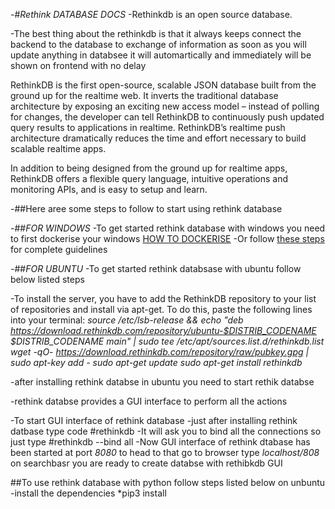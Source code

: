 -#*Rethink DATABASE DOCS*
-Rethinkdb is an open source database.

-The best thing about the rethinkdb is that it always keeps  connect the backend to the database to exchange of information as soon as you will update anything in databsee it will automartically and immediately will be shown on frontend with no delay 

RethinkDB is the first open-source, scalable JSON database built from the ground up for the realtime web. It inverts the traditional database architecture by exposing an exciting new access model – instead of polling for changes, the developer can tell RethinkDB to continuously push updated query results to applications in realtime. RethinkDB’s realtime push architecture dramatically reduces the time and effort necessary to build scalable realtime apps.

In addition to being designed from the ground up for realtime apps, RethinkDB offers a flexible query language, intuitive operations and monitoring APIs, and is easy to setup and learn.

-##Here aree some steps to follow to start using rethink database 

-##*FOR WINDOWS*
-To get started rethink database with windows you need to first dockerise your windows <a href = "https://blog.sixeyed.com/how-to-dockerize-windows-applications/">HOW TO DOCKERISE</a>
-Or follow <a href = "https://rethinkdb.com/docs/install/windows/#:~:text=Running%20RethinkDB&text=You'll%20need%20to%20start%20the%20Windows%20command%20shell.&text=Use%20the%20cd%20command%20to,you%20unpacked%20rethinkdb.exe%20in.&text=Then%2C%20you%20can%20start%20RethinkDB%20with%20its%20default%20options.&text=You%20can%20also%20use%20any,as%20specify%20a%20configuration%20file).">these steps</a> for complete guidelines

-##*FOR UBUNTU*
-To get started rethink databsase with ubuntu follow below listed steps 

-To install the server, you have to add the RethinkDB repository to your list of repositories and install via apt-get. To do this, paste the following lines into your terminal:
*source /etc/lsb-release && echo "deb https://download.rethinkdb.com/repository/ubuntu-$DISTRIB_CODENAME $DISTRIB_CODENAME main" | sudo tee /etc/apt/sources.list.d/rethinkdb.list
wget -qO- https://download.rethinkdb.com/repository/raw/pubkey.gpg | sudo apt-key add -
sudo apt-get update
sudo apt-get install rethinkdb*


-after installing rethink databse in ubuntu you need to start rethik databse 

-rethink databse provides a GUI interface to perform all the actions

-To start GUI interface of rethink database 
-just after installing rethink datbase  type code #rethinkdb
-It will ask you to bind all the connections so just type  #rethinkdb --bind all
-Now GUI interface of rethink dtabase has been started at port *8080* to head to that go to browser type *localhost/808* on searchbasr  you are ready to create databse with rethibkdb GUI

##To use rethink database with python follow steps listed below on unbuntu
-install the dependencies  *pip3 install
